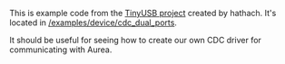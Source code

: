 This is example code from the [TinyUSB project](https://github.com/hathach/tinyusb) created by hathach. It's located in [/examples/device/cdc_dual_ports](https://github.com/hathach/tinyusb/tree/master/examples/device/cdc_dual_ports).

It should be useful for seeing how to create our own CDC driver for communicating with Aurea.